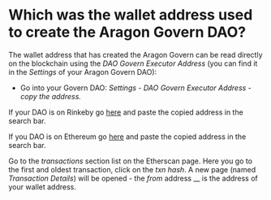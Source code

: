 # Which was the wallet address used to create the Aragon Govern DAO?

The wallet address that has created the Aragon Govern can be read directly on the blockchain using the _DAO Govern Executor Address_ (you can find it in the _Settings_ of your Aragon Govern DAO):

* Go into your Govern DAO: _Settings - DAO Govern Executor Address - copy the address._&#x20;

If your DAO is on Rinkeby go [here](https://rinkeby.etherscan.io) and paste the copied address in the search bar.

If you DAO is on Ethereum go [here](https://etherscan.io) and paste the copied address in the search bar.&#x20;

Go to the _transactions_ section list on the Etherscan page. Here you go to the first and oldest transaction, click on the _txn hash_. A new page (named _Transaction Details_) will be opened - the _from_ address __ is the address of your wallet address.
